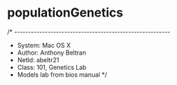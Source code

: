 # populationGenetics
/* -------------------------------------------------------- 
 * System: Mac OS X
 * Author: Anthony Beltran
 * NetId:  abeltr21
 * Class: 101, Genetics Lab
 * Models lab from bios manual
 */
